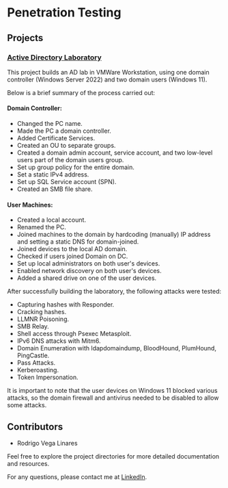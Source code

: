 # Penetration Testing

## Projects 

### [Active Directory Laboratory](https://github.com/Roy-Vega/Networking/tree/main/Network%20Services%20Lab%20with%20DMZ%2C%20LAN%20and%20WAN%20Setup)
This project builds an AD lab in VMWare Workstation, using one domain controller (Windows Server 2022) and two domain users (Windows 11).

Below is a brief summary of the process carried out:

#### Domain Controller:
- Changed the PC name.
- Made the PC a domain controller.
- Added Certificate Services.
- Created an OU to separate groups.
- Created a domain admin account, service account, and two low-level users part of the domain users group.
- Set up group policy for the entire domain.
- Set a static IPv4 address.
- Set up SQL Service account (SPN).
- Created an SMB file share.

#### User Machines:
- Created a local account.
- Renamed the PC.
- Joined machines to the domain by hardcoding (manually) IP address and setting a static DNS for domain-joined.
- Joined devices to the local AD domain.
- Checked if users joined Domain on DC.
- Set up local administrators on both user's devices.
- Enabled network discovery on both user's devices.
- Added a shared drive on one of the user devices.

After successfully building the laboratory, the following attacks were tested:
- Capturing hashes with Responder.
- Cracking hashes.
- LLMNR Poisoning.
- SMB Relay.
- Shell access through Psexec Metasploit.
- IPv6 DNS attacks with Mitm6.
- Domain Enumeration with ldapdomaindump, BloodHound, PlumHound, PingCastle.
- Pass Attacks.
- Kerberoasting.
- Token Impersonation.

It is important to note that the user devices on Windows 11 blocked various attacks, so the domain firewall and antivirus needed to be disabled to allow some attacks.

## Contributors
- Rodrigo Vega Linares

Feel free to explore the project directories for more detailed documentation and resources.

For any questions, please contact me at [LinkedIn](https://www.linkedin.com/in/roy-vega).
